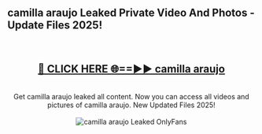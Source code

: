 <h2>camilla araujo Leaked Private Video And Photos - Update Files 2025!</h2>
<br>
<div align="center">
<h2><a href="https://betterlinks.top/A2PfLJ" rel="nofollow">🔴 CLICK HERE 🌐==►► camilla araujo</a></h2>
<br>
Get camilla araujo leaked all content. Now you can access all videos and pictures of camilla araujo. New Updated Files 2025!
<br>
<br>
<a href="https://betterlinks.top/A2PfLJ" rel="nofollow" data-target="animated-image.originalLink"><img src="https://i.imgur.com/dJHk4Zq.gif" alt="camilla araujo Leaked  OnlyFans" style="max-width: 100%; display: inline-block;" data-target="animated-image.originalImage"></a>
</div>
<br>